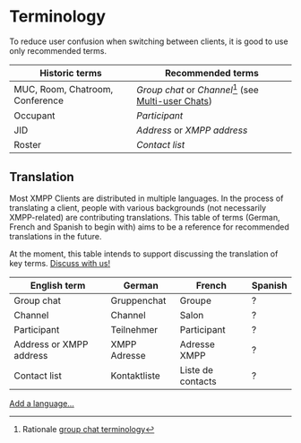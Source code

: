 # Terminology

To reduce user confusion when switching between clients, it is good to use only recommended
terms.

| Historic terms                   | Recommended terms                                                    |
|----------------------------------|----------------------------------------------------------------------|
| MUC, Room, Chatroom, Conference  | *Group chat* or *Channel*[^rationale-gc] (see [Multi-user Chats][])  |
| Occupant                         | *Participant*                                                        |
| JID                              | *Address* or *XMPP address*                                          |
| Roster                           | *Contact list*                                                       |

## Translation

Most XMPP Clients are distributed in multiple languages. In the process of translating a client, people with various backgrounds (not necessarily XMPP-related) are contributing translations.
This table of terms (German, French and Spanish to begin with) aims to be a reference for recommended translations in the future.

At the moment, this table intends to support discussing the translation of key terms. [Discuss with us!](xmpp:modernxmpp@rooms.modernxmpp.org?join)

| English term            | German         | French            | Spanish        |
|-------------------------|----------------|-------------------|----------------|
| Group chat              | Gruppenchat    | Groupe            | ?              |
| Channel                 | Channel        | Salon             | ?              |
| Participant             | Teilnehmer     | Participant       | ?              |
| Address or XMPP address | XMPP Adresse   | Adresse XMPP      | ?              |
| Contact list            | Kontaktliste   | Liste de contacts | ?              |

[Add a language...](https://github.com/modernxmpp/modernxmpp)

<!-- Footnotes -->

[^rationale-gc]: Rationale [group chat terminology](/rationale#terminology)


[Multi-user Chats]: client/groupchat.md
